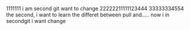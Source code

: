 1111111
i am second git want to change
22222211111123444
33333334554
the second, i want to learn the differet between pull and.....
now i in secondgit i want change
